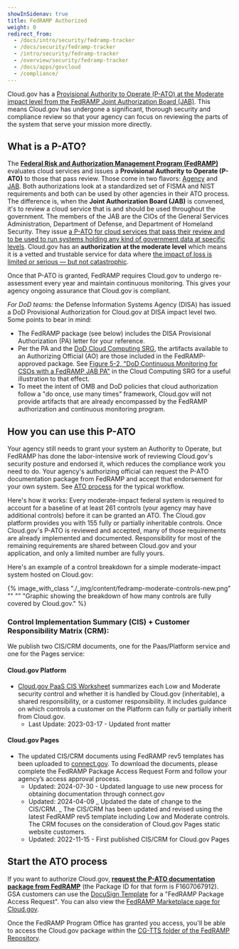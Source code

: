 ```yaml
---
showInSidenav: true
title: FedRAMP Authorized
weight: 0
redirect_from:
  - /docs/intro/security/fedramp-tracker
  - /docs/security/fedramp-tracker
  - /intro/security/fedramp-tracker
  - /overview/security/fedramp-tracker
  - /docs/apps/govcloud
  - /compliance/
---
```


Cloud.gov has a [Provisional Authority to Operate (P-ATO) at the Moderate impact level from the FedRAMP Joint Authorization Board (JAB)](https://marketplace.fedramp.gov/#!/product/18f-cloudgov). This means Cloud.gov has undergone a significant, thorough security and compliance review so that your agency can focus on reviewing the parts of the system that serve your mission more directly.

## What is a P-ATO?

The **[Federal Risk and Authorization Management Program (FedRAMP)](https://www.fedramp.gov/)** evaluates cloud services and issues a **Provisional Authority to Operate (P-ATO)** to those that pass review. Those come in two flavors: [Agency](https://www.fedramp.gov/agency-authorization/) and [JAB](https://www.fedramp.gov/updates/jab/). Both authorizations look at a standardized set of FISMA and NIST requirements and both can be used by other agencies in their ATO process. The difference is, when the **Joint Authorization Board (JAB)** is convened, it's to review a cloud service that is and should be used throughout the government. The members of the JAB are the CIOs of the General Services Administration, Department of Defense, and Department of Homeland Security. They issue [a P-ATO for cloud services that pass their review and to be used to run systems holding any kind of government data at specific levels](https://marketplace.fedramp.gov/#!/products?status=Compliant&sort=productName&authorizationType=JAB). Cloud.gov has an **authorization at the moderate level** which means it is a vetted and trustable service for data where [the impact of loss is limited or serious — but not catastrophic](http://csrc.nist.gov/publications/fips/fips199/FIPS-PUB-199-final.pdf#page=6).

Once that P-ATO is granted, FedRAMP requires Cloud.gov to undergo re-assessment every year and maintain continuous monitoring. This gives your agency ongoing assurance that Cloud.gov is compliant.

_For DoD teams:_ the Defense Information Systems Agency (DISA) has issued a DoD Provisional Authorization for Cloud.gov at DISA impact level two. Some points to bear in mind:

- The FedRAMP package (see below) includes the DISA Provisional Authorization (PA) letter for your reference.
- Per the PA and the [DoD Cloud Computing SRG](https://public.cyber.mil/dccs/), the artifacts available to an Authorizing Official (AO) are those included in the FedRAMP-approved package. See [Figure 5-2, "DoD Continuous Monitoring for CSOs with a FedRAMP JAB PA"](https://dl.dod.cyber.mil/wp-content/uploads/cloud/zip/U_Cloud_Computing_SRG_V1R4.zip) in the Cloud Computing SRG for a useful illustration to that effect.
- To meet the intent of OMB and DoD policies that cloud authorization follow a "do once, use many times" framework, Cloud.gov will not provide artifacts that are already encompassed by the FedRAMP authorization and continuous monitoring program.

## How you can use this P-ATO

Your agency still needs to grant your system an Authority to Operate, but FedRAMP has done the labor-intensive work of reviewing Cloud.gov's security posture and endorsed it, which reduces the compliance work you need to do. Your agency's authorizing official can request the P-ATO documentation package from FedRAMP and accept that endorsement for your own system. See [ATO process](/docs/compliance/ato-process) for the typical workflow.

Here's how it works: Every moderate-impact federal system is required to account for a baseline of at least 261 controls (your agency may have additional controls) before it can be granted an ATO. The Cloud.gov platform provides you with 155 fully or partially inheritable controls. Once Cloud.gov's P-ATO is reviewed and accepted, many of those requirements are already implemented and documented. Responsibility for most of the remaining requirements are shared between Cloud.gov and your application, and only a limited number are fully yours.

Here's an example of a control breakdown for a simple moderate-impact system hosted on Cloud.gov:

{% image_with_class "./_img/content/fedramp-moderate-controls-new.png" "" "" "Graphic showing the breakdown of how many controls are fully covered by Cloud.gov." %}

### Control Implementation Summary (CIS) + Customer Responsibility Matrix (CRM):

We publish two CIS/CRM documents, one for the Paas/Platform service and one for the Pages service:

#### Cloud.gov Platform

- [Cloud.gov PaaS CIS Worksheet](/docs/ops/moved/) summarizes each Low and Moderate security control and whether it is handled by Cloud.gov (inheritable), a shared responsibility, or a customer responsibility. It includes guidance on which controls a customer on the Platform can fully or partially inherit from Cloud.gov.
  - Last Update: 2023-03-17 - Updated front matter

#### Cloud.gov Pages

- The updated CIS/CRM documents using FedRAMP rev5 templates has been uploaded to [connect.gov](https://www.connect.gov/). To download the documents, please complete the FedRAMP Package Access Request Form and follow your agency’s access approval process.
  - Updated: 2024-07-30 - Updated language to use new process for obtaining documentation through connect.gov
  - Updated: 2024-04-09
    _ Updated the date of change to the CIS/CRM.
    _ The CIS/CRM has been updated and revised using the latest FedRAMP rev5 template including Low and
    Moderate controls. The CRM focuses on the consideration of Cloud.gov Pages static website customers.
  - Updated: 2022-11-15 - First published CIS/CRM for Cloud.gov Pages

## Start the ATO process

If you want to authorize Cloud.gov, [**request the P-ATO documentation package from FedRAMP**](https://www.fedramp.gov/assets/resources/documents/Agency_Package_Request_Form.pdf) (the Package ID for that form is F1607067912). GSA customers can use the [DocuSign Template](https://app.docusign.com/templates?view=shared) for a "FedRAMP Package Access Request". You can also view the [FedRAMP Marketplace page for Cloud.gov](https://marketplace.fedramp.gov/#/product/18f-cloudgov?sort=productName).

Once the FedRAMP Program Office has granted you access, you'll be able to access the Cloud.gov package within the [CG-TTS folder of the FedRAMP Repository](https://community.connect.gov/pages/viewpage.action?pageId=1034682395).
